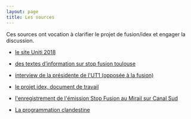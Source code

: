 ```yaml
---
layout: page
title: Les sources
---
```


Ces sources ont vocation à clarifier le projet de fusion/idex et engager la discussion.

* <a href="http://uniti2018.univ-toulouse.fr/">le site Uniti 2018</a>

* <a href="http://stopfusiontoulouse.wixsite.com/stopfusion/servez-vous-textes-rapports-lois">des textes d’information sur stop fusion toulouse</a>

* <a href="http://ledecode.ut-capitole.fr/projet-de-fusion-interview-presidente-ut1-659019.kjsp">interview de la présidente de l'UT1 (opposée à la fusion)</a>

* <a href="https://drive.google.com/open?id=1uOyr5xVlE9jTRYq1tgc7B79h4PVThtLt">le projet idex, document de travail</a>

* <a href="http://www.canalsud.net/?Stop-fusion-au-Mirail">l'enregistrement de l'émission Stop Fusion au Mirail sur Canal Sud</a>

* <a href="http://laprogrammationclandestine.tumblr.com/post/171621177991/la-semaine-sp%C3%A9ciale">La programmation clandestine</a>
